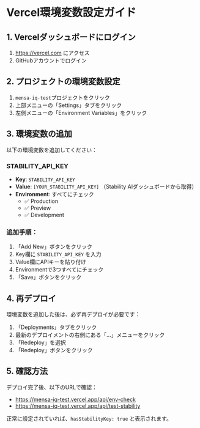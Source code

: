 # Vercel環境変数設定ガイド

## 1. Vercelダッシュボードにログイン
1. https://vercel.com にアクセス
2. GitHubアカウントでログイン

## 2. プロジェクトの環境変数設定
1. `mensa-iq-test`プロジェクトをクリック
2. 上部メニューの「Settings」タブをクリック
3. 左側メニューの「Environment Variables」をクリック

## 3. 環境変数の追加
以下の環境変数を追加してください：

### STABILITY_API_KEY
- **Key**: `STABILITY_API_KEY`
- **Value**: `[YOUR_STABILITY_API_KEY]` （Stability AIダッシュボードから取得）
- **Environment**: すべてにチェック
  - ✅ Production
  - ✅ Preview
  - ✅ Development

### 追加手順：
1. 「Add New」ボタンをクリック
2. Key欄に `STABILITY_API_KEY` を入力
3. Value欄にAPIキーを貼り付け
4. Environmentで3つすべてにチェック
5. 「Save」ボタンをクリック

## 4. 再デプロイ
環境変数を追加した後は、必ず再デプロイが必要です：

1. 「Deployments」タブをクリック
2. 最新のデプロイメントの右側にある「...」メニューをクリック
3. 「Redeploy」を選択
4. 「Redeploy」ボタンをクリック

## 5. 確認方法
デプロイ完了後、以下のURLで確認：
- https://mensa-iq-test.vercel.app/api/env-check
- https://mensa-iq-test.vercel.app/api/test-stability

正常に設定されていれば、`hasStabilityKey: true` と表示されます。